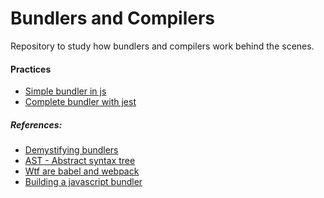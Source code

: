 # Bundlers and Compilers
Repository to study how bundlers and compilers work behind the scenes.

#### Practices

- [Simple bundler in js](/simple-js-bundler)
- [Complete bundler with jest](/jest-bundler)

##### References:
  - [Demystifying bundlers](https://rena.to/blog/demystifying-bundlers)
  - [AST - Abstract syntax tree](https://rena.to/blog/demystifying-interpreters#abstract-syntax-tree-(ast))
  - [Wtf are babel and webpack](https://dev.to/getd/wtf-are-babel-and-webpack-explained-in-2-mins-43be)
  - [Building a javascript bundler](https://cpojer.net/posts/building-a-javascript-bundler)
